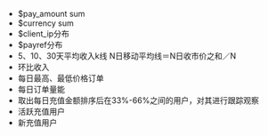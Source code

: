 - $pay_amount sum
- $currency sum
- $client_ip分布
- $payref分布
- 5、10、30天平均收入k线 N日移动平均线＝N日收市价之和／N
- 环比收入
- 每日最高、最低价格订单
- 每日订单量能
- 取出每日充值金额排序后在33%-66%之间的用户，对其进行跟踪观察
- 活跃充值用户
- 新充值用户
